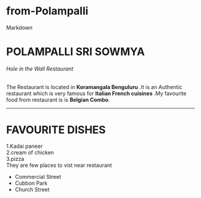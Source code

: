# from-Polampalli
Markdown
# POLAMPALLI SRI SOWMYA
###### Hole in the Wall Restaurant
The Restaurant is located in **Koramangala Benguluru** .It is an Authentic restaurant which is very famous for **Italian French cuisines** .My favourite food from restaurant is is **Belgian Combo**.

***

# FAVOURITE DISHES
1.Kadai paneer<br>
2.cream of chicken<br>
3.pizza<br>
They are few places to vist near restaurant
* Commercial Street
* Cubbon Park
* Church Street